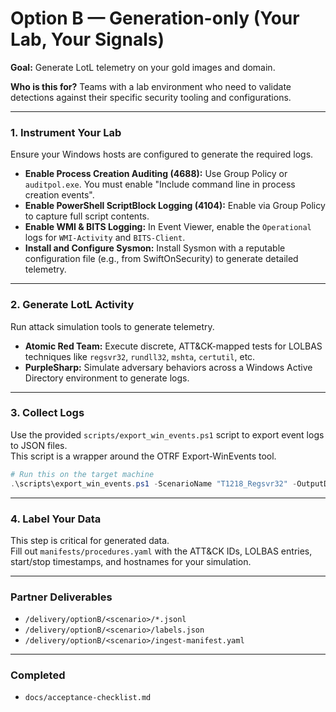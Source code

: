 # Option B — Generation-only (Your Lab, Your Signals)

**Goal:** Generate LotL telemetry on your gold images and domain.

**Who is this for?** Teams with a lab environment who need to validate detections against their specific security tooling and configurations.

---

### 1. Instrument Your Lab
Ensure your Windows hosts are configured to generate the required logs.

- **Enable Process Creation Auditing (4688):** Use Group Policy or `auditpol.exe`. You must enable "Include command line in process creation events".
- **Enable PowerShell ScriptBlock Logging (4104):** Enable via Group Policy to capture full script contents.
- **Enable WMI & BITS Logging:** In Event Viewer, enable the `Operational` logs for `WMI-Activity` and `BITS-Client`.
- **Install and Configure Sysmon:** Install Sysmon with a reputable configuration file (e.g., from SwiftOnSecurity) to generate detailed telemetry.

---

### 2. Generate LotL Activity
Run attack simulation tools to generate telemetry.

- **Atomic Red Team:** Execute discrete, ATT&CK-mapped tests for LOLBAS techniques like `regsvr32`, `rundll32`, `mshta`, `certutil`, etc.
- **PurpleSharp:** Simulate adversary behaviors across a Windows Active Directory environment to generate logs.

---

### 3. Collect Logs
Use the provided `scripts/export_win_events.ps1` script to export event logs to JSON files.  
This script is a wrapper around the OTRF Export-WinEvents tool.

```powershell
# Run this on the target machine
.\scripts\export_win_events.ps1 -ScenarioName "T1218_Regsvr32" -OutputDir "/delivery/optionB/T1218_Regsvr32/"
```

---

### 4. Label Your Data
This step is critical for generated data.  
Fill out `manifests/procedures.yaml` with the ATT&CK IDs, LOLBAS entries, start/stop timestamps, and hostnames for your simulation.

---

### Partner Deliverables
- `/delivery/optionB/<scenario>/*.jsonl`
- `/delivery/optionB/<scenario>/labels.json`
- `/delivery/optionB/<scenario>/ingest-manifest.yaml`

---

### Completed
- `docs/acceptance-checklist.md`
